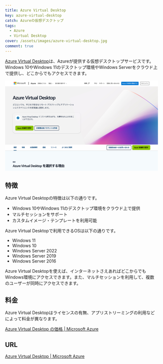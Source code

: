 ```yaml
---
title: Azure Virtual Desktop
key: azure-virtual-desktop
catch: Azureの仮想デスクトップ
tags:
  - Azure
  - Virtual Desktop
cover: /assets/images/azure-virtual-desktop.jpg
comment: true
---
```


[Azure Virtual Desktop](https://azure.microsoft.com/products/virtual-desktop/)は、Azureが提供する仮想デスクトップサービスです。Windows 10やWindows 11のデスクトップ環境やWindows Serverをクラウド上で提供し、どこからでもアクセスできます。

[![Azure Virtual DesktopのWebサイト](/assets/images/azure-virtual-desktop.jpg)](https://azure.microsoft.com/products/virtual-desktop/)

<!--more-->

## 特徴

Azure Virtual Desktopの特徴は以下の通りです。

- Windows 10やWindows 11のデスクトップ環境をクラウド上で提供
- マルチセッションをサポート
- カスタムイメージ・テンプレートを利用可能

Azure Virtual Desktopで利用できるOSは以下の通りです。

- Windows 11
- Windows 10
- Windows Server 2022
- Windows Server 2019
- Windows Server 2016

Azure Virtual Desktopを使えば、インターネットさえあればどこからでもWindows環境にアクセスできます。また、マルチセッションを利用して、複数のユーザーが同時にアクセスできます。

## 料金

Azure Virtual Desktopはライセンスの有無、アプリストリーミングの利用などによって料金が異なります。

[Azure Virtual Desktop の価格 \| Microsoft Azure](https://azure.microsoft.com/ja-jp/pricing/details/virtual-desktop/)

## URL

[Azure Virtual Desktop \| Microsoft Azure](https://azure.microsoft.com/products/virtual-desktop/)

